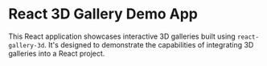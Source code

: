 # React 3D Gallery Demo App
This React application showcases interactive 3D galleries built using `react-gallery-3d`. 
It's designed to demonstrate the capabilities of integrating 3D galleries into a React project.